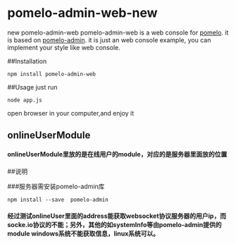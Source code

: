 # pomelo-admin-web-new
new pomelo-admin-web
pomelo-admin-web is a web console for [pomelo](https://github.com/NetEase/pomelo). it is based on [pomelo-admin](https://github.com/NetEase/pomelo-admin). it is just an web console example, you can implement your style like web console.

##Installation
```
npm install pomelo-admin-web
```
##Usage
just run
```
node app.js
```

open browser in your computer,and enjoy it


## onlineUserModule


#### onlineUserModule里放的是在线用户的module，对应的是服务器里面放的位置

##说明

###服务器需安装pomelo-admin库
 ```
npm install --save  pomelo-admin
```
#### 经过测试onlineUser里面的address能获取websocket协议服务器的用户ip，而socke.io协议的不能；另外，其他的如systemInfo等由pomelo-admin提供的module windows系统不能获取信息，linux系统可以。
